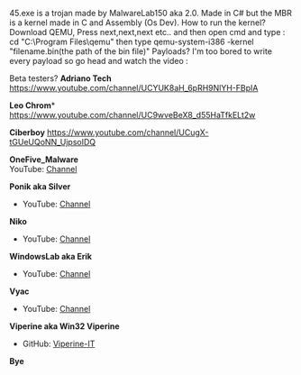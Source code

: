 45.exe is a trojan made by MalwareLab150 aka 2.0.
Made in C# but the MBR is a kernel made in C and Assembly (Os Dev).
How to run the kernel? Download QEMU, Press next,next,next etc.. and then open cmd and type : cd "C:\Program Files\qemu" then type qemu-system-i386 -kernel "filename.bin(the path of the bin file)"
Payloads?
I'm too bored to write every payload so go head and watch the video :

Beta testers? 
**Adriano Tech**
https://www.youtube.com/channel/UCYUK8aH_6pRH9NlYH-FBpIA

**Leo Chrom***
https://www.youtube.com/channel/UC9wveBeX8_d55HaTfkELt2w

**Ciberboy** 
https://www.youtube.com/channel/UCugX-tGUeUQoNN_UjpsoIDQ

**OneFive_Malware**  
YouTube: [Channel](https://www.youtube.com/channel/UCQ3R6zoo4MdWpnfg9h2qvug)  

**Ponik aka Silver**  
   - YouTube: [Channel](https://www.youtube.com/channel/UCyag58Ji7QnTOpfTQnHCrKg)

**Niko**  
   - YouTube: [Channel](https://www.youtube.com/channel/UCXVSeHV8U9mZBerrKttsvAA)

**WindowsLab aka Erik**  
   - YouTube: [Channel](https://www.youtube.com/@windowslab-k9o)

**Vyac**  
   - YouTube: [Channel](https://www.youtube.com/channel/UCu1Um5BMKcXH1aU2nzctjcQ)

 **Viperine aka Win32 Viperine**  
   - GitHub: [Viperine-IT](https://github.com/Viperine-IT?tab=followers)


**Bye**
